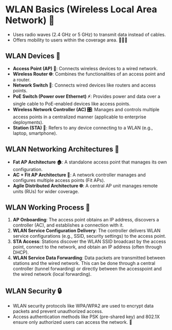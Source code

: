# WLAN Basics (Wireless Local Area Network) 📶

- Uses radio waves (2.4 GHz or 5 GHz) to transmit data instead of cables.
- Offers mobility to users within the coverage area. 🚶‍♂️📡

## WLAN Devices 📶

- **Access Point (AP) 📡**: Connects wireless devices to a wired network.
- **Wireless Router 🌐**: Combines the functionalities of an access point and a router.
- **Network Switch 🔀**: Connects wired devices like routers and access points.
- **PoE Switch (Power over Ethernet) ⚡**: Provides power and data over a single cable to PoE-enabled devices like access points.
- **Wireless Network Controller (AC) 🎛️**: Manages and controls multiple access points in a centralized manner (applicable to enterprise deployments).
- **Station (STA) 📱**: Refers to any device connecting to a WLAN (e.g., laptop, smartphone).

## WLAN Networking Architectures 🏢

- **Fat AP Architecture 🏠**: A standalone access point that manages its own configuration.
- **AC + Fit AP Architecture 🏢**: A network controller manages and configures multiple access points (Fit APs).
- **Agile Distributed Architecture 🌐**: A central AP unit manages remote units (RUs) for wider coverage.

## WLAN Working Process 🔄

1. **AP Onboarding**: The access point obtains an IP address, discovers a controller (AC), and establishes a connection with it.
2. **WLAN Service Configuration Delivery**: The controller delivers WLAN service configurations (e.g., SSID, security settings) to the access point.
3. **STA Access**: Stations discover the WLAN SSID broadcast by the access point, connect to the network, and obtain an IP address (often through DHCP).
4. **WLAN Service Data Forwarding**: Data packets are transmitted between stations and the wired network. This can be done through a central controller (tunnel forwarding) or directly between the accesspoint and the wired network (local forwarding).

## WLAN Security 🔒

- WLAN security protocols like WPA/WPA2 are used to encrypt data packets and prevent unauthorized access.
- Access authentication methods like PSK (pre-shared key) and 802.1X ensure only authorized users can access the network. 🔐